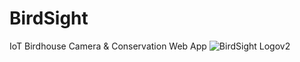 # BirdSight
IoT Birdhouse Camera &amp; Conservation Web App
![BirdSight Logov2](https://github.com/MBarc/BirdSight/assets/42979055/cb91181b-24e3-41f6-84e9-69805b67bcd9)
